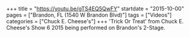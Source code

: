 +++
title = "https://youtu.be/gTS4EQ5QwFY"
startdate = "2015-10-00"
pages = ["Brandon, FL (1540 W Brandon Blvd)"]
tags = ["Videos"]
categories = ["Chuck E. Cheese's"]
+++
'Trick Or Treat' from Chuck E. Cheese's Show 6 2015 being performed on Brandon's 2-Stage.
